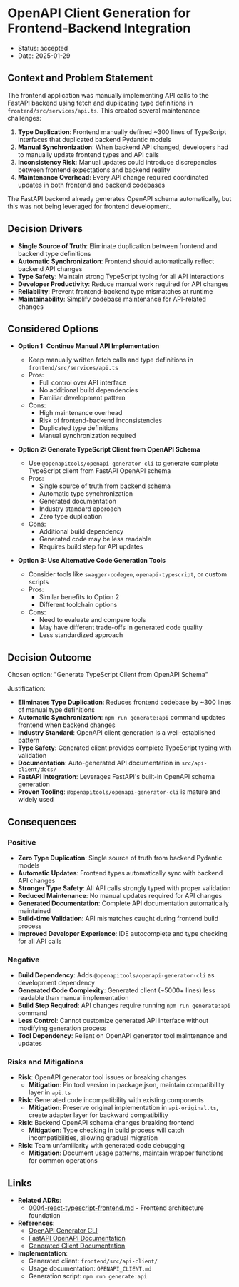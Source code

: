 # OpenAPI Client Generation for Frontend-Backend Integration

* Status: accepted
* Date: 2025-01-29

## Context and Problem Statement

The frontend application was manually implementing API calls to the FastAPI backend using fetch and duplicating type definitions in `frontend/src/services/api.ts`. This created several maintenance challenges:

1. **Type Duplication**: Frontend manually defined ~300 lines of TypeScript interfaces that duplicated backend Pydantic models
2. **Manual Synchronization**: When backend API changed, developers had to manually update frontend types and API calls
3. **Inconsistency Risk**: Manual updates could introduce discrepancies between frontend expectations and backend reality
4. **Maintenance Overhead**: Every API change required coordinated updates in both frontend and backend codebases

The FastAPI backend already generates OpenAPI schema automatically, but this was not being leveraged for frontend development.

## Decision Drivers

* **Single Source of Truth**: Eliminate duplication between frontend and backend type definitions
* **Automatic Synchronization**: Frontend should automatically reflect backend API changes
* **Type Safety**: Maintain strong TypeScript typing for all API interactions
* **Developer Productivity**: Reduce manual work required for API changes
* **Reliability**: Prevent frontend-backend type mismatches at runtime
* **Maintainability**: Simplify codebase maintenance for API-related changes

## Considered Options

* **Option 1: Continue Manual API Implementation**
    * Keep manually written fetch calls and type definitions in `frontend/src/services/api.ts`
    * Pros: 
      * Full control over API interface
      * No additional build dependencies
      * Familiar development pattern
    * Cons: 
      * High maintenance overhead
      * Risk of frontend-backend inconsistencies
      * Duplicated type definitions
      * Manual synchronization required

* **Option 2: Generate TypeScript Client from OpenAPI Schema**
    * Use `@openapitools/openapi-generator-cli` to generate complete TypeScript client from FastAPI OpenAPI schema
    * Pros: 
      * Single source of truth from backend schema
      * Automatic type synchronization
      * Generated documentation
      * Industry standard approach
      * Zero type duplication
    * Cons: 
      * Additional build dependency
      * Generated code may be less readable
      * Requires build step for API updates

* **Option 3: Use Alternative Code Generation Tools**
    * Consider tools like `swagger-codegen`, `openapi-typescript`, or custom scripts
    * Pros: 
      * Similar benefits to Option 2
      * Different toolchain options
    * Cons: 
      * Need to evaluate and compare tools
      * May have different trade-offs in generated code quality
      * Less standardized approach

## Decision Outcome

Chosen option: "Generate TypeScript Client from OpenAPI Schema"

Justification:
* **Eliminates Type Duplication**: Reduces frontend codebase by ~300 lines of manual type definitions
* **Automatic Synchronization**: `npm run generate:api` command updates frontend when backend changes
* **Industry Standard**: OpenAPI client generation is a well-established pattern
* **Type Safety**: Generated client provides complete TypeScript typing with validation
* **Documentation**: Auto-generated API documentation in `src/api-client/docs/`
* **FastAPI Integration**: Leverages FastAPI's built-in OpenAPI schema generation
* **Proven Tooling**: `@openapitools/openapi-generator-cli` is mature and widely used

## Consequences

### Positive
* **Zero Type Duplication**: Single source of truth from backend Pydantic models
* **Automatic Updates**: Frontend types automatically sync with backend API changes
* **Stronger Type Safety**: All API calls strongly typed with proper validation
* **Reduced Maintenance**: No manual updates required for API changes
* **Generated Documentation**: Complete API documentation automatically maintained
* **Build-time Validation**: API mismatches caught during frontend build process
* **Improved Developer Experience**: IDE autocomplete and type checking for all API calls

### Negative
* **Build Dependency**: Adds `@openapitools/openapi-generator-cli` as development dependency
* **Generated Code Complexity**: Generated client (~5000+ lines) less readable than manual implementation
* **Build Step Required**: API changes require running `npm run generate:api` command
* **Less Control**: Cannot customize generated API interface without modifying generation process
* **Tool Dependency**: Reliant on OpenAPI generator tool maintenance and updates

### Risks and Mitigations
* **Risk**: OpenAPI generator tool issues or breaking changes
  * **Mitigation**: Pin tool version in package.json, maintain compatibility layer in `api.ts`
* **Risk**: Generated code incompatibility with existing components
  * **Mitigation**: Preserve original implementation in `api-original.ts`, create adapter layer for backward compatibility
* **Risk**: Backend OpenAPI schema changes breaking frontend
  * **Mitigation**: Type checking in build process will catch incompatibilities, allowing gradual migration
* **Risk**: Team unfamiliarity with generated code debugging
  * **Mitigation**: Document usage patterns, maintain wrapper functions for common operations

## Links

* **Related ADRs**: 
  * [0004-react-typescript-frontend.md](0004-react-typescript-frontend.md) - Frontend architecture foundation
* **References**: 
  * [OpenAPI Generator CLI](https://openapi-generator.tech/docs/generators/typescript-fetch/)
  * [FastAPI OpenAPI Documentation](https://fastapi.tiangolo.com/tutorial/metadata/)
  * [Generated Client Documentation](../../frontend/src/api-client/docs/)
* **Implementation**: 
  * Generated client: `frontend/src/api-client/`
  * Usage documentation: `OPENAPI_CLIENT.md`
  * Generation script: `npm run generate:api`
